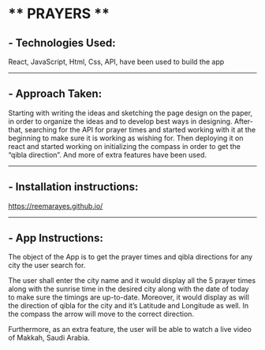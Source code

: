 # ** PRAYERS **

## **- Technologies Used:**
React, JavaScript, Html, Css, API, have been used to build the app

---

## **- Approach Taken:**
Starting with writing the ideas and sketching the page design on the paper, in order to organize the ideas and to develop best ways in designing. After-that, searching for the API for prayer times and started working with it at the beginning to make sure it is working as wishing for. Then deploying it on react and started working on initializing the compass in order to get the “qibla direction”. And more of extra features have been used.

---

## **-  Installation instructions:**
https://reemarayes.github.io/

---

## **- App Instructions:**
The object of the App is to get the prayer times and qibla directions for any city the user search for. 

The user shall enter the city name and it would display all the 5 prayer times along with the sunrise time in the desired city along with the date of today to make sure the timings are up-to-date. 
Moreover, it would display as will the direction of qibla for the city and it’s Latitude and Longitude as well. In the compass the arrow will move to the correct direction.

Furthermore, as an extra feature, the user will be able to watch a live video of Makkah, Saudi Arabia.







